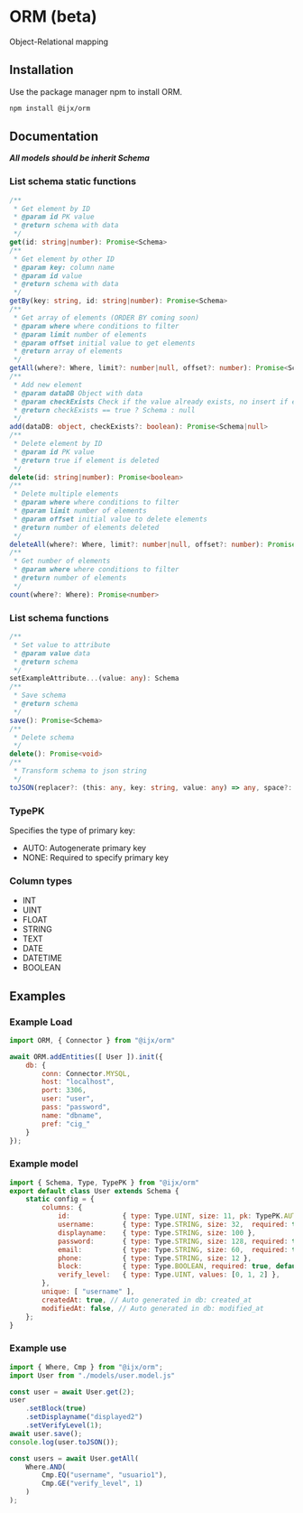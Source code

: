 # ORM (beta)

Object-Relational mapping

## Installation

Use the package manager npm to install ORM.

```bash
npm install @ijx/orm
```

## Documentation
***All models should be inherit Schema***

### List schema static functions

```typescript
/**
 * Get element by ID
 * @param id PK value
 * @return schema with data
 */
get(id: string|number): Promise<Schema>
/**
 * Get element by other ID
 * @param key: column name
 * @param id value
 * @return schema with data
 */
getBy(key: string, id: string|number): Promise<Schema>
/**
 * Get array of elements (ORDER BY coming soon)
 * @param where where conditions to filter
 * @param limit number of elements
 * @param offset initial value to get elements
 * @return array of elements
 */
getAll(where?: Where, limit?: number|null, offset?: number): Promise<Schema[]>
/**
 * Add new element
 * @param dataDB Object with data
 * @param checkExists Check if the value already exists, no insert if exists
 * @return checkExists == true ? Schema : null
 */
add(dataDB: object, checkExists?: boolean): Promise<Schema|null>
/**
 * Delete element by ID
 * @param id PK value
 * @return true if element is deleted
 */
delete(id: string|number): Promise<boolean>
/**
 * Delete multiple elements
 * @param where where conditions to filter
 * @param limit number of elements
 * @param offset initial value to delete elements
 * @return number of elements deleted
 */
deleteAll(where?: Where, limit?: number|null, offset?: number): Promise<number>
/**
 * Get number of elements
 * @param where where conditions to filter
 * @return number of elements
 */
count(where?: Where): Promise<number>
```

 ### List schema functions
 ```typescript
 /**
  * Set value to attribute
  * @param value data
  * @return schema
  */
 setExampleAttribute...(value: any): Schema
 /**
  * Save schema
  * @return schema
  */
 save(): Promise<Schema>
 /**
  * Delete schema
  */
 delete(): Promise<void>
 /**
  * Transform schema to json string
  */
 toJSON(replacer?: (this: any, key: string, value: any) => any, space?: string | number): string
 ```

 ### TypePK
 Specifies the type of primary key:
 - AUTO: Autogenerate primary key
 - NONE: Required to specify primary key

 ### Column types
- INT
- UINT
- FLOAT
- STRING
- TEXT
- DATE
- DATETIME
- BOOLEAN
 

## Examples

### Example Load
```javascript
import ORM, { Connector } from "@ijx/orm"

await ORM.addEntities([ User ]).init({
	db: {
		conn: Connector.MYSQL,
		host: "localhost",
		port: 3306,
		user: "user",
		pass: "password",
		name: "dbname",
		pref: "cig_"
	}
});
```

### Example model
```javascript
import { Schema, Type, TypePK } from "@ijx/orm"
export default class User extends Schema {
	static config = {
		columns: {
			id:				{ type: Type.UINT, size: 11, pk: TypePK.AUTO },
			username:		{ type: Type.STRING, size: 32,	required: true },
			displayname:	{ type: Type.STRING, size: 100 },
			password:		{ type: Type.STRING, size: 128,	required: true },
			email:			{ type: Type.STRING, size: 60,	required: true },
			phone:			{ type: Type.STRING, size: 12 },
			block:			{ type: Type.BOOLEAN, required: true, default: false },
			verify_level:	{ type: Type.UINT, values: [0, 1, 2] },
		},
		unique: [ "username" ],
		createdAt: true, // Auto generated in db: created_at
		modifiedAt: false, // Auto generated in db: modified_at
	};
}
```

### Example use
```javascript
import { Where, Cmp } from "@ijx/orm";
import User from "./models/user.model.js"

const user = await User.get(2);
user
	.setBlock(true)
	.setDisplayname("displayed2")
	.setVerifyLevel(1);
await user.save();
console.log(user.toJSON());

const users = await User.getAll(
	Where.AND(
		Cmp.EQ("username", "usuario1"),
		Cmp.GE("verify_level", 1)
	)
);
```
